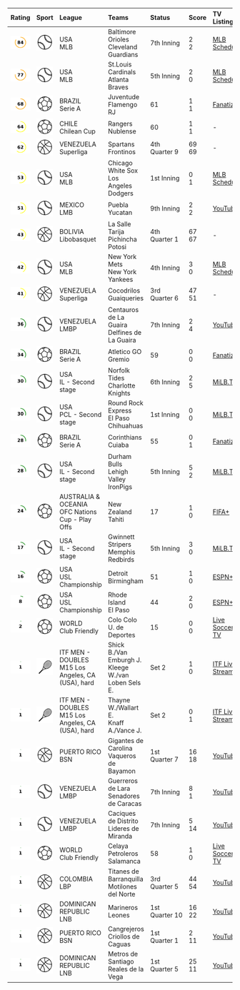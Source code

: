 | Rating                                                                                                                                 | Sport                                                                                                                | League                                               | Teams                                                  | Status         | Score    | TV Listing                                                                                                                        |
|:---------------------------------------------------------------------------------------------------------------------------------------|:---------------------------------------------------------------------------------------------------------------------|:-----------------------------------------------------|:-------------------------------------------------------|:---------------|:---------|:----------------------------------------------------------------------------------------------------------------------------------|
| <img src="https://raw.githubusercontent.com/BlakeDuncan25/Donut-SVG-Ratings/bac4e4a278175106499642192132b1786a9aec38/84.svg" alt="84"> | <img src="https://raw.githubusercontent.com/BlakeDuncan25/Donut-SVG-Ratings/master/baseball.png" alt="Baseball">     | USA<br>MLB                                           | Baltimore Orioles<br>Cleveland Guardians               | 7th Inning     | 2<br>2   | <a href="https://www.mlb.com/schedule">MLB Schedule</a>                                                                           |
| <img src="https://raw.githubusercontent.com/BlakeDuncan25/Donut-SVG-Ratings/bac4e4a278175106499642192132b1786a9aec38/77.svg" alt="77"> | <img src="https://raw.githubusercontent.com/BlakeDuncan25/Donut-SVG-Ratings/master/baseball.png" alt="Baseball">     | USA<br>MLB                                           | St.Louis Cardinals<br>Atlanta Braves                   | 5th Inning     | 2<br>0   | <a href="https://www.mlb.com/schedule">MLB Schedule</a>                                                                           |
| <img src="https://raw.githubusercontent.com/BlakeDuncan25/Donut-SVG-Ratings/bac4e4a278175106499642192132b1786a9aec38/68.svg" alt="68"> | <img src="https://raw.githubusercontent.com/BlakeDuncan25/Donut-SVG-Ratings/master/soccer.png" alt="Soccer">         | BRAZIL<br>Serie A                                    | Juventude<br>Flamengo RJ                               | 61             | 1<br>1   | <a href="https://watch.fanatiz.com/channels">Fanatiz</a>                                                                          |
| <img src="https://raw.githubusercontent.com/BlakeDuncan25/Donut-SVG-Ratings/bac4e4a278175106499642192132b1786a9aec38/64.svg" alt="64"> | <img src="https://raw.githubusercontent.com/BlakeDuncan25/Donut-SVG-Ratings/master/soccer.png" alt="Soccer">         | CHILE<br>Chilean Cup                                 | Rangers<br>Nublense                                    | 60             | 1<br>1   | -                                                                                                                                 |
| <img src="https://raw.githubusercontent.com/BlakeDuncan25/Donut-SVG-Ratings/bac4e4a278175106499642192132b1786a9aec38/62.svg" alt="62"> | <img src="https://raw.githubusercontent.com/BlakeDuncan25/Donut-SVG-Ratings/master/basketball.png" alt="Basketball"> | VENEZUELA<br>Superliga                               | Spartans<br>Frontinos                                  | 4th Quarter 9  | 69<br>69 | -                                                                                                                                 |
| <img src="https://raw.githubusercontent.com/BlakeDuncan25/Donut-SVG-Ratings/bac4e4a278175106499642192132b1786a9aec38/53.svg" alt="53"> | <img src="https://raw.githubusercontent.com/BlakeDuncan25/Donut-SVG-Ratings/master/baseball.png" alt="Baseball">     | USA<br>MLB                                           | Chicago White Sox<br>Los Angeles Dodgers               | 1st Inning     | 0<br>1   | <a href="https://www.mlb.com/schedule">MLB Schedule</a>                                                                           |
| <img src="https://raw.githubusercontent.com/BlakeDuncan25/Donut-SVG-Ratings/bac4e4a278175106499642192132b1786a9aec38/51.svg" alt="51"> | <img src="https://raw.githubusercontent.com/BlakeDuncan25/Donut-SVG-Ratings/master/baseball.png" alt="Baseball">     | MEXICO<br>LMB                                        | Puebla<br>Yucatan                                      | 9th Inning     | 2<br>2   | <a href="https://www.youtube.com/results?search_query=liga+mexicana+de+beisbol&sp=EgJAAQ%253D%253D">YouTube</a>                   |
| <img src="https://raw.githubusercontent.com/BlakeDuncan25/Donut-SVG-Ratings/bac4e4a278175106499642192132b1786a9aec38/43.svg" alt="43"> | <img src="https://raw.githubusercontent.com/BlakeDuncan25/Donut-SVG-Ratings/master/basketball.png" alt="Basketball"> | BOLIVIA<br>Libobasquet                               | La Salle Tarija<br>Pichincha Potosi                    | 4th Quarter 1  | 67<br>67 | -                                                                                                                                 |
| <img src="https://raw.githubusercontent.com/BlakeDuncan25/Donut-SVG-Ratings/bac4e4a278175106499642192132b1786a9aec38/42.svg" alt="42"> | <img src="https://raw.githubusercontent.com/BlakeDuncan25/Donut-SVG-Ratings/master/baseball.png" alt="Baseball">     | USA<br>MLB                                           | New York Mets<br>New York Yankees                      | 4th Inning     | 3<br>0   | <a href="https://www.mlb.com/schedule">MLB Schedule</a>                                                                           |
| <img src="https://raw.githubusercontent.com/BlakeDuncan25/Donut-SVG-Ratings/bac4e4a278175106499642192132b1786a9aec38/41.svg" alt="41"> | <img src="https://raw.githubusercontent.com/BlakeDuncan25/Donut-SVG-Ratings/master/basketball.png" alt="Basketball"> | VENEZUELA<br>Superliga                               | Cocodrilos<br>Guaiqueries                              | 3rd Quarter 6  | 47<br>51 | -                                                                                                                                 |
| <img src="https://raw.githubusercontent.com/BlakeDuncan25/Donut-SVG-Ratings/bac4e4a278175106499642192132b1786a9aec38/36.svg" alt="36"> | <img src="https://raw.githubusercontent.com/BlakeDuncan25/Donut-SVG-Ratings/master/baseball.png" alt="Baseball">     | VENEZUELA<br>LMBP                                    | Centauros de La Guaira<br>Delfines de La Guaira        | 7th Inning     | 2<br>4   | <a href="https://www.youtube.com/@LMBPVE/streams">YouTube</a>                                                                     |
| <img src="https://raw.githubusercontent.com/BlakeDuncan25/Donut-SVG-Ratings/bac4e4a278175106499642192132b1786a9aec38/34.svg" alt="34"> | <img src="https://raw.githubusercontent.com/BlakeDuncan25/Donut-SVG-Ratings/master/soccer.png" alt="Soccer">         | BRAZIL<br>Serie A                                    | Atletico GO<br>Gremio                                  | 59             | 0<br>0   | <a href="https://watch.fanatiz.com/channels">Fanatiz</a>                                                                          |
| <img src="https://raw.githubusercontent.com/BlakeDuncan25/Donut-SVG-Ratings/bac4e4a278175106499642192132b1786a9aec38/30.svg" alt="30"> | <img src="https://raw.githubusercontent.com/BlakeDuncan25/Donut-SVG-Ratings/master/baseball.png" alt="Baseball">     | USA<br>IL - Second stage                             | Norfolk Tides<br>Charlotte Knights                     | 6th Inning     | 2<br>5   | <a href="http://milb.tv/">MiLB.TV</a>                                                                                             |
| <img src="https://raw.githubusercontent.com/BlakeDuncan25/Donut-SVG-Ratings/bac4e4a278175106499642192132b1786a9aec38/30.svg" alt="30"> | <img src="https://raw.githubusercontent.com/BlakeDuncan25/Donut-SVG-Ratings/master/baseball.png" alt="Baseball">     | USA<br>PCL - Second stage                            | Round Rock Express<br>El Paso Chihuahuas               | 1st Inning     | 0<br>0   | <a href="http://milb.tv/">MiLB.TV</a>                                                                                             |
| <img src="https://raw.githubusercontent.com/BlakeDuncan25/Donut-SVG-Ratings/bac4e4a278175106499642192132b1786a9aec38/28.svg" alt="28"> | <img src="https://raw.githubusercontent.com/BlakeDuncan25/Donut-SVG-Ratings/master/soccer.png" alt="Soccer">         | BRAZIL<br>Serie A                                    | Corinthians<br>Cuiaba                                  | 55             | 0<br>1   | <a href="https://watch.fanatiz.com/channels">Fanatiz</a>                                                                          |
| <img src="https://raw.githubusercontent.com/BlakeDuncan25/Donut-SVG-Ratings/bac4e4a278175106499642192132b1786a9aec38/28.svg" alt="28"> | <img src="https://raw.githubusercontent.com/BlakeDuncan25/Donut-SVG-Ratings/master/baseball.png" alt="Baseball">     | USA<br>IL - Second stage                             | Durham Bulls<br>Lehigh Valley IronPigs                 | 5th Inning     | 5<br>2   | <a href="http://milb.tv/">MiLB.TV</a>                                                                                             |
| <img src="https://raw.githubusercontent.com/BlakeDuncan25/Donut-SVG-Ratings/bac4e4a278175106499642192132b1786a9aec38/24.svg" alt="24"> | <img src="https://raw.githubusercontent.com/BlakeDuncan25/Donut-SVG-Ratings/master/soccer.png" alt="Soccer">         | AUSTRALIA & OCEANIA<br>OFC Nations Cup - Play Offs   | New Zealand<br>Tahiti                                  | 17             | 1<br>0   | <a href="https://www.plus.fifa.com/en/showcase/live-streams-ofc-men-s-nations-cup/ec092121-ea84-4621-8f4d-e68b2d2e6a97">FIFA+</a> |
| <img src="https://raw.githubusercontent.com/BlakeDuncan25/Donut-SVG-Ratings/bac4e4a278175106499642192132b1786a9aec38/17.svg" alt="17"> | <img src="https://raw.githubusercontent.com/BlakeDuncan25/Donut-SVG-Ratings/master/baseball.png" alt="Baseball">     | USA<br>IL - Second stage                             | Gwinnett Stripers<br>Memphis Redbirds                  | 5th Inning     | 3<br>0   | <a href="http://milb.tv/">MiLB.TV</a>                                                                                             |
| <img src="https://raw.githubusercontent.com/BlakeDuncan25/Donut-SVG-Ratings/bac4e4a278175106499642192132b1786a9aec38/16.svg" alt="16"> | <img src="https://raw.githubusercontent.com/BlakeDuncan25/Donut-SVG-Ratings/master/soccer.png" alt="Soccer">         | USA<br>USL Championship                              | Detroit<br>Birmingham                                  | 51             | 1<br>0   | <a href="https://www.espn.com/watch/catalog/573c1a9a-fcdd-49b4-af3a-e4b065c461c5/usl-championship#bucketId=7373">ESPN+</a>        |
| <img src="https://raw.githubusercontent.com/BlakeDuncan25/Donut-SVG-Ratings/bac4e4a278175106499642192132b1786a9aec38/8.svg" alt="8">   | <img src="https://raw.githubusercontent.com/BlakeDuncan25/Donut-SVG-Ratings/master/soccer.png" alt="Soccer">         | USA<br>USL Championship                              | Rhode Island<br>El Paso                                | 44             | 2<br>0   | <a href="https://www.espn.com/watch/catalog/573c1a9a-fcdd-49b4-af3a-e4b065c461c5/usl-championship#bucketId=7373">ESPN+</a>        |
| <img src="https://raw.githubusercontent.com/BlakeDuncan25/Donut-SVG-Ratings/bac4e4a278175106499642192132b1786a9aec38/2.svg" alt="2">   | <img src="https://raw.githubusercontent.com/BlakeDuncan25/Donut-SVG-Ratings/master/soccer.png" alt="Soccer">         | WORLD<br>Club Friendly                               | Colo Colo<br>U. de Deportes                            | 15             | 0<br>0   | <a href="https://www.livesoccertv.com/competitions/international/club-friendly/">Live Soccer TV</a>                               |
| <img src="https://raw.githubusercontent.com/BlakeDuncan25/Donut-SVG-Ratings/bac4e4a278175106499642192132b1786a9aec38/1.svg" alt="1">   | <img src="https://raw.githubusercontent.com/BlakeDuncan25/Donut-SVG-Ratings/master/tennis.png" alt="Tennis">         | ITF MEN - DOUBLES<br>M15 Los Angeles, CA (USA), hard | Shick B./Van Emburgh J.<br>Kleege W./van Loben Sels E. | Set 2          | 1<br>0   | <a href="https://live.itftennis.com/en/live-streams/">ITF Live Streams</a>                                                        |
| <img src="https://raw.githubusercontent.com/BlakeDuncan25/Donut-SVG-Ratings/bac4e4a278175106499642192132b1786a9aec38/1.svg" alt="1">   | <img src="https://raw.githubusercontent.com/BlakeDuncan25/Donut-SVG-Ratings/master/tennis.png" alt="Tennis">         | ITF MEN - DOUBLES<br>M15 Los Angeles, CA (USA), hard | Thayne W./Wallart E.<br>Knaff A./Vance J.              | Set 2          | 0<br>1   | <a href="https://live.itftennis.com/en/live-streams/">ITF Live Streams</a>                                                        |
| <img src="https://raw.githubusercontent.com/BlakeDuncan25/Donut-SVG-Ratings/bac4e4a278175106499642192132b1786a9aec38/1.svg" alt="1">   | <img src="https://raw.githubusercontent.com/BlakeDuncan25/Donut-SVG-Ratings/master/basketball.png" alt="Basketball"> | PUERTO RICO<br>BSN                                   | Gigantes de Carolina<br>Vaqueros de Bayamon            | 1st Quarter 7  | 16<br>18 | <a href="https://www.youtube.com/@BaloncestoSuperiorNacionalPR/streams">YouTube</a>                                               |
| <img src="https://raw.githubusercontent.com/BlakeDuncan25/Donut-SVG-Ratings/bac4e4a278175106499642192132b1786a9aec38/1.svg" alt="1">   | <img src="https://raw.githubusercontent.com/BlakeDuncan25/Donut-SVG-Ratings/master/baseball.png" alt="Baseball">     | VENEZUELA<br>LMBP                                    | Guerreros de Lara<br>Senadores de Caracas              | 7th Inning     | 8<br>1   | <a href="https://www.youtube.com/@LMBPVE/streams">YouTube</a>                                                                     |
| <img src="https://raw.githubusercontent.com/BlakeDuncan25/Donut-SVG-Ratings/bac4e4a278175106499642192132b1786a9aec38/1.svg" alt="1">   | <img src="https://raw.githubusercontent.com/BlakeDuncan25/Donut-SVG-Ratings/master/baseball.png" alt="Baseball">     | VENEZUELA<br>LMBP                                    | Caciques de Distrito<br>Lideres de Miranda             | 7th Inning     | 5<br>14  | <a href="https://www.youtube.com/@LMBPVE/streams">YouTube</a>                                                                     |
| <img src="https://raw.githubusercontent.com/BlakeDuncan25/Donut-SVG-Ratings/bac4e4a278175106499642192132b1786a9aec38/1.svg" alt="1">   | <img src="https://raw.githubusercontent.com/BlakeDuncan25/Donut-SVG-Ratings/master/soccer.png" alt="Soccer">         | WORLD<br>Club Friendly                               | Celaya<br>Petroleros Salamanca                         | 58             | 1<br>0   | <a href="https://www.livesoccertv.com/competitions/international/club-friendly/">Live Soccer TV</a>                               |
| <img src="https://raw.githubusercontent.com/BlakeDuncan25/Donut-SVG-Ratings/bac4e4a278175106499642192132b1786a9aec38/1.svg" alt="1">   | <img src="https://raw.githubusercontent.com/BlakeDuncan25/Donut-SVG-Ratings/master/basketball.png" alt="Basketball"> | COLOMBIA<br>LBP                                      | Titanes de Barranquilla<br>Motilones del Norte         | 3rd Quarter 5  | 44<br>54 | <a href="https://www.youtube.com/@dpbcolombia/streams">YouTube</a>                                                                |
| <img src="https://raw.githubusercontent.com/BlakeDuncan25/Donut-SVG-Ratings/bac4e4a278175106499642192132b1786a9aec38/1.svg" alt="1">   | <img src="https://raw.githubusercontent.com/BlakeDuncan25/Donut-SVG-Ratings/master/basketball.png" alt="Basketball"> | DOMINICAN REPUBLIC<br>LNB                            | Marineros<br>Leones                                    | 1st Quarter 10 | 16<br>22 | <a href="https://www.youtube.com/@LNBRDTv1/streams">YouTube</a>                                                                   |
| <img src="https://raw.githubusercontent.com/BlakeDuncan25/Donut-SVG-Ratings/bac4e4a278175106499642192132b1786a9aec38/1.svg" alt="1">   | <img src="https://raw.githubusercontent.com/BlakeDuncan25/Donut-SVG-Ratings/master/basketball.png" alt="Basketball"> | PUERTO RICO<br>BSN                                   | Cangrejeros<br>Criollos de Caguas                      | 1st Quarter 1  | 2<br>11  | <a href="https://www.youtube.com/@BaloncestoSuperiorNacionalPR/streams">YouTube</a>                                               |
| <img src="https://raw.githubusercontent.com/BlakeDuncan25/Donut-SVG-Ratings/bac4e4a278175106499642192132b1786a9aec38/1.svg" alt="1">   | <img src="https://raw.githubusercontent.com/BlakeDuncan25/Donut-SVG-Ratings/master/basketball.png" alt="Basketball"> | DOMINICAN REPUBLIC<br>LNB                            | Metros de Santiago<br>Reales de la Vega                | 1st Quarter 5  | 25<br>11 | <a href="https://www.youtube.com/@LNBRDTv1/streams">YouTube</a>                                                                   |